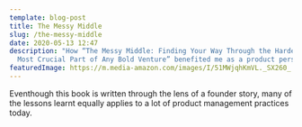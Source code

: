 ```yaml
---
template: blog-post
title: The Messy Middle
slug: /the-messy-middle
date: 2020-05-13 12:47
description: "How “The Messy Middle: Finding Your Way Through the Hardest and
  Most Crucial Part of Any Bold Venture” benefited me as a product person"
featuredImage: https://m.media-amazon.com/images/I/51MWjqhKmVL._SX260_.jpg
---
```

Eventhough this book is written through the lens of a founder story, many of the lessons learnt equally applies to a lot of product management practices today.